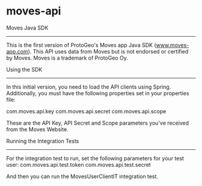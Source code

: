 moves-api
=========

Moves Java SDK
**************

This is the first version of ProtoGeo's Moves app Java SDK (www.moves-app.com).
This API uses data from Moves but is not endorsed or certified by Moves. 
Moves is a trademark of ProtoGeo Oy.


Using the SDK
*************

In this initial version, you need to load the API clients using Spring. 
Additionally, you must have the following properties set in your properties file:

com.moves.api.key
com.moves.api.secret
com.moves.api.scope

These are the API Key, API Secret and Scope parameters you've received from the Moves Website.


Running the Integration Tests
*****************************

For the integration test to run, set the following parameters for your test user:
com.moves.api.test.token
com.moves.api.test.secret

And then you can run the MovesUserClientIT integration test.